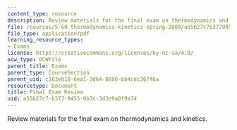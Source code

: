 ```yaml
---
content_type: resource
description: Review materials for the final exam on thermodynamics and kinetics.
file: /courses/5-60-thermodynamics-kinetics-spring-2008/a55b27c7b37794559b7c3d3e9a0f9a74_final_exam_rev.pdf
file_type: application/pdf
learning_resource_types:
- Exams
license: https://creativecommons.org/licenses/by-nc-sa/4.0/
ocw_type: OCWFile
parent_title: Exams
parent_type: CourseSection
parent_uid: c383e818-6ea1-3d64-0886-bb4cdc267f6a
resourcetype: Document
title: Final Exam Review
uid: a55b27c7-b377-9455-9b7c-3d3e9a0f9a74
---
```

Review materials for the final exam on thermodynamics and kinetics.